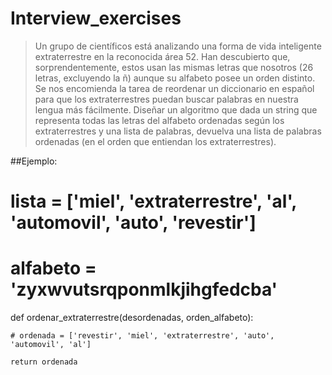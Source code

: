# Interview_exercises
>Un grupo de científicos está analizando una forma de vida inteligente extraterrestre en la reconocida área 52. Han descubierto que, sorprendentemente, estos usan las mismas letras que nosotros (26 letras, excluyendo la ñ) aunque su alfabeto posee un orden distinto. Se nos encomienda la tarea de reordenar un diccionario en español para que los extraterrestres puedan buscar palabras en nuestra lengua más fácilmente. Diseñar un algoritmo que dada un string que representa todas las letras del alfabeto ordenadas según los extraterrestres y una lista de palabras, devuelva una lista de palabras ordenadas (en el orden que entiendan los extraterrestres).


##Ejemplo:

# lista = ['miel', 'extraterrestre', 'al', 'automovil', 'auto', 'revestir']

# alfabeto = 'zyxwvutsrqponmlkjihgfedcba'


def ordenar_extraterrestre(desordenadas, orden_alfabeto):

    # ordenada = ['revestir', 'miel', 'extraterrestre', 'auto', 'automovil', 'al']

    return ordenada
